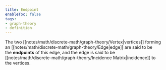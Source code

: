 ```yaml
---
title: Endpoint
enableToc: false
tags:
- graph-theory
- definition
---
```

The two [[notes/math/discrete-math/graph-theory/Vertex|vertices]] forming an [[notes/math/discrete-math/graph-theory/Edge|edge]] are said to be the **endpoints** of this edge, and the edge is said to be [[notes/math/discrete-math/graph-theory/Incidence Matrix|incidence]] to the vertices.
